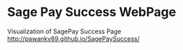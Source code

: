 # Sage Pay Success WebPage
Visualization of SagePay Success Page http://pawankv89.github.io/SagePaySuccess/
